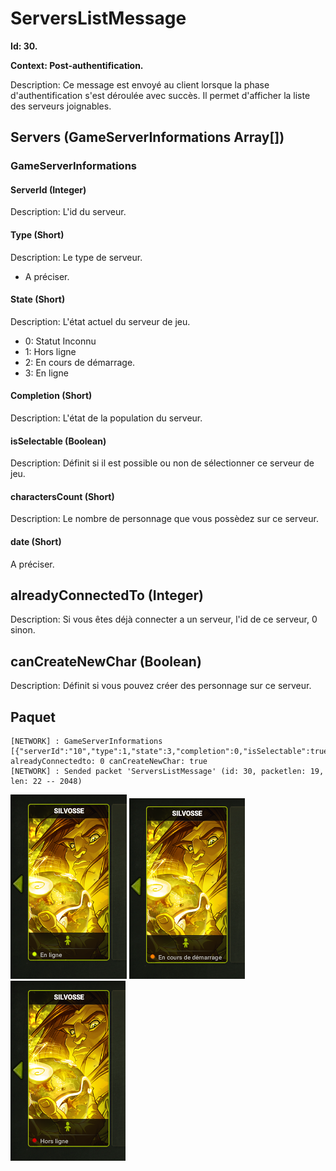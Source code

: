 # ServersListMessage
<b>
Id: 30.

Context: Post-authentification.
</b>

Description: Ce message est envoyé au client lorsque la phase d'authentification s'est déroulée avec succès. Il permet d'afficher la liste des serveurs joignables.

## Servers (GameServerInformations Array[])
### GameServerInformations
#### ServerId (Integer)
Description: L'id du serveur.

#### Type (Short)
Description: Le type de serveur.  
* A préciser.

#### State (Short)
Description: L'état actuel du serveur de jeu.
* 0: Statut Inconnu
* 1: Hors ligne
* 2: En cours de démarrage.
* 3: En ligne

#### Completion (Short)
Description: L'état de la population du serveur.

#### isSelectable (Boolean)
Description: Définit si il est possible ou non de sélectionner ce serveur de jeu.

#### charactersCount (Short)
Description: Le nombre de personnage que vous possèdez sur ce serveur.

#### date (Short)
A préciser.

## alreadyConnectedTo (Integer)
Description: Si vous êtes déjà connecter a un serveur, l'id de ce serveur, 0 sinon.

## canCreateNewChar (Boolean)
Description: Définit si vous pouvez créer des personnage sur ce serveur.


## Paquet
```
[NETWORK] : GameServerInformations [{"serverId":"10","type":1,"state":3,"completion":0,"isSelectable":true,"charactersCount":1,"date":1}] alreadyConnectedto: 0 canCreateNewChar: true
[NETWORK] : Sended packet 'ServersListMessage' (id: 30, packetlen: 19, len: 22 -- 2048)
```

![Open](ServerSelectionOpen.png)
![Starting](ServerSelectionStarting.png)
![Close](ServerSelectionClosed.png)
